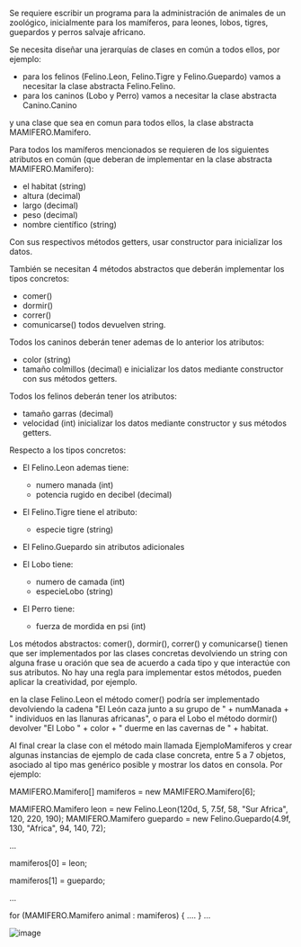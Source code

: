 Se requiere escribir un programa para la administración de animales de un zoológico, inicialmente para los mamíferos, para leones, lobos, tigres, guepardos y perros salvaje africano.

Se necesita diseñar una jerarquías de clases en común a todos ellos, por ejemplo:
- para los felinos (Felino.Leon, Felino.Tigre y Felino.Guepardo) vamos a necesitar la clase abstracta Felino.Felino.
- para los caninos (Lobo y Perro) vamos a necesitar la clase abstracta Canino.Canino

y una clase que sea en comun para todos ellos, la clase abstracta MAMIFERO.Mamifero.

Para todos los mamíferos mencionados se requieren de los siguientes atributos en común (que deberan de implementar en la clase abstracta MAMIFERO.Mamifero): 
- el habitat (string)
- altura (decimal)
- largo (decimal)
- peso (decimal)
- nombre científico (string)

Con sus respectivos métodos getters, usar constructor para inicializar los datos.

También se necesitan 4 métodos abstractos que deberán implementar los tipos concretos:
- comer()
- dormir()
- correr()
- comunicarse()
todos devuelven string.

Todos los caninos deberán tener ademas de lo anterior los atributos: 
- color (string)
- tamaño colmillos (decimal)
e inicializar los datos mediante constructor con sus métodos getters.

Todos los felinos deberán tener los atributos: 
- tamaño garras (decimal)
- velocidad (int)
inicializar los datos mediante constructor y sus métodos getters.

Respecto a los tipos concretos:

- El Felino.Leon ademas tiene:
  * numero manada (int)
  * potencia rugido en decibel (decimal)

- El Felino.Tigre tiene el atributo:
  * especie tigre (string)

- El Felino.Guepardo sin atributos adicionales

- El Lobo tiene:
  * numero de camada (int)
  * especieLobo (string)

- El Perro tiene:
  * fuerza de mordida en psi (int)

Los métodos abstractos:
  comer(), dormir(), correr() y comunicarse() 
tienen que ser implementados por las clases concretas devolviendo un string con alguna frase u oración que sea de acuerdo a cada tipo y que interactúe con sus atributos. No hay una regla para implementar estos métodos, pueden aplicar la creatividad, por ejemplo.

en la clase Felino.Leon el método comer() podría ser implementado devolviendo la cadena "El León caza junto a su grupo de " + numManada + " individuos en las llanuras africanas", o para el Lobo el método dormir() devolver "El Lobo " + color + " duerme en las cavernas de " + habitat.

Al final crear la clase con el método main llamada EjemploMamiferos y crear algunas instancias de ejemplo de cada clase concreta, entre 5 a 7 objetos, asociado al tipo mas genérico posible y mostrar los datos en consola. Por ejemplo:

MAMIFERO.Mamifero[] mamiferos = new MAMIFERO.Mamifero[6];
 
MAMIFERO.Mamifero leon = new Felino.Leon(120d, 5, 7.5f, 58, "Sur Africa", 120, 220, 190);
MAMIFERO.Mamifero guepardo = new Felino.Guepardo(4.9f, 130, "Africa", 94, 140, 72);

...

mamiferos[0] = leon;

mamiferos[1] = guepardo;

...
 
for (MAMIFERO.Mamifero animal : mamiferos) {
    ....
}
...


![image](https://github.com/CCrisstian/TAREA_Zoo_Clases_ABSTRACTAS/assets/111469216/2c175ece-5bd7-45ed-8086-f0891c392f9e)
